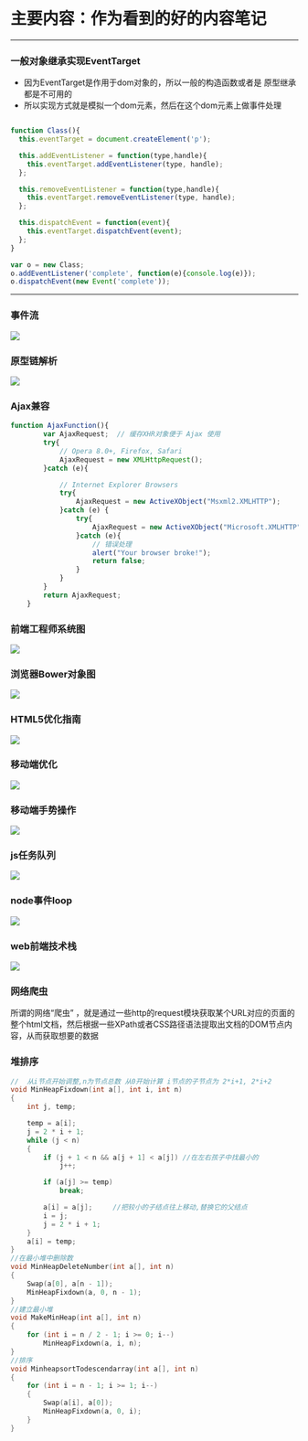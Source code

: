 # 主要内容：作为看到的好的内容笔记
----------------------------------
### 一般对象继承实现EventTarget
+ 因为EventTarget是作用于dom对象的，所以一般的构造函数或者是
原型继承都是不可用的
+ 所以实现方式就是模拟一个dom元素，然后在这个dom元素上做事件处理
``` javascript

function Class(){
  this.eventTarget = document.createElement('p');

  this.addEventListener = function(type,handle){
    this.eventTarget.addEventListener(type, handle);
  };

  this.removeEventListener = function(type,handle){
    this.eventTarget.removeEventListener(type, handle);
  };

  this.dispatchEvent = function(event){
    this.eventTarget.dispatchEvent(event);
  };
}

var o = new Class;
o.addEventListener('complete', function(e){console.log(e)});
o.dispatchEvent(new Event('complete'));
```

--------------------

### 事件流
![](http://sfault-image.b0.upaiyun.com/12/1b/121ba0d37798d6d23227d2dd49d0e58c_articlex)

### 原型链解析
![](http://sfault-image.b0.upaiyun.com/428/382/4283823667-55e0613c29a7a)

### Ajax兼容
``` javascript
function AjaxFunction(){
        var AjaxRequest;  // 缓存XHR对象便于 Ajax 使用
        try{
            // Opera 8.0+, Firefox, Safari 
            AjaxRequest = new XMLHttpRequest();
        }catch (e){

            // Internet Explorer Browsers
            try{
                AjaxRequest = new ActiveXObject("Msxml2.XMLHTTP");
            }catch (e) {
                try{
                    AjaxRequest = new ActiveXObject("Microsoft.XMLHTTP");
                }catch (e){
                    // 错误处理
                    alert("Your browser broke!");
                    return false;
                }
            }
        }
        return AjaxRequest;
    }
```
### 前端工程师系统图
![](http://sfault-image.b0.upaiyun.com/cf/51/cf518c33f1adcbbc21b917910a840b64)

### 浏览器Bower对象图
![](http://sfault-image.b0.upaiyun.com/146/503/1465036893-553e4ae9ad4c3)

### HTML5优化指南
![](http://sfault-image.b0.upaiyun.com/462/322/462322984-553e3da07b565)

### 移动端优化
![](http://sfault-image.b0.upaiyun.com/355/213/3552139123-553e3cd058c1c)

### 移动端手势操作
![](http://sfault-image.b0.upaiyun.com/457/264/457264527-553e443113302)
### js任务队列
![](http://sfault-image.b0.upaiyun.com/336/763/3367633254-55e66d3548437)
### node事件loop
![](http://sfault-image.b0.upaiyun.com/240/809/2408093305-55e66e7352df8)

### web前端技术栈
![](https://raw.githubusercontent.com/unruledboy/WebFrontEndStack/master/Web%20Front%20End%20Stack.png)
### 网络爬虫
所谓的网络“爬虫” ，就是通过一些http的request模块获取某个URL对应的页面的整个html文档，然后根据一些XPath或者CSS路径语法提取出文档的DOM节点内容，从而获取想要的数据
### 堆排序
``` c++
//  从i节点开始调整,n为节点总数 从0开始计算 i节点的子节点为 2*i+1, 2*i+2
void MinHeapFixdown(int a[], int i, int n)
{
    int j, temp;

	temp = a[i];
	j = 2 * i + 1;
	while (j < n)
	{
		if (j + 1 < n && a[j + 1] < a[j]) //在左右孩子中找最小的
			j++;

		if (a[j] >= temp)
			break;

		a[i] = a[j];     //把较小的子结点往上移动,替换它的父结点
		i = j;
		j = 2 * i + 1;
	}
	a[i] = temp;
}
//在最小堆中删除数
void MinHeapDeleteNumber(int a[], int n)
{
	Swap(a[0], a[n - 1]);
	MinHeapFixdown(a, 0, n - 1);
}
//建立最小堆
void MakeMinHeap(int a[], int n)
{
	for (int i = n / 2 - 1; i >= 0; i--)
		MinHeapFixdown(a, i, n);
}
//排序
void MinheapsortTodescendarray(int a[], int n)
{
	for (int i = n - 1; i >= 1; i--)
	{
		Swap(a[i], a[0]);
		MinHeapFixdown(a, 0, i);
	}
}
```
